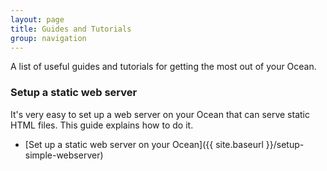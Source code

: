 ```yaml
---
layout: page
title: Guides and Tutorials
group: navigation
---
```


A list of useful guides and tutorials for getting the most out of your Ocean.

### Setup a static web server

It's very easy to set up a web server on your Ocean that can serve static HTML files.  This guide explains how to do it.

- [Set up a static web server on your Ocean]({{ site.baseurl }}/setup-simple-webserver)
